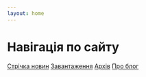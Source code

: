 ```yaml
---
layout: home
---
```

<h1 class="center">Навігація по сайту</h1>
<section class="navigation">		
	<a href="/feed"><i class="fa fa-newspaper-o"></i>Стрічка новин</a>
	<a href="/downloads"><i class="fa fa-download"></i>Завантаження</a>
	<a href="/archive"><i class="fa fa-file-archive-o"></i>Архів</a>
	<a href="/about"><i class="fa fa-info"></i>Про блог</a>
</section>